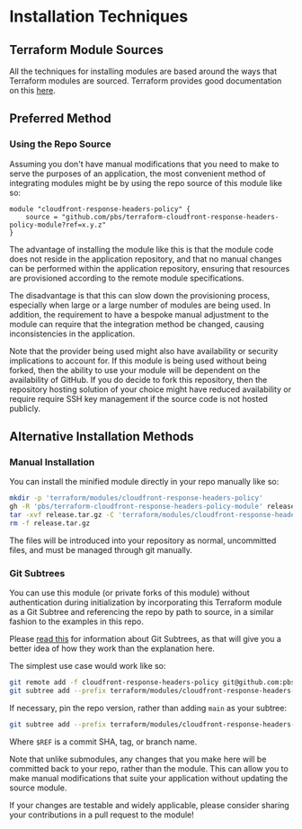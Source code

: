 # Installation Techniques

## Terraform Module Sources

All the techniques for installing modules are based around the ways that Terraform modules are sourced. Terraform provides good documentation on this [here][tf-module-sources].

## Preferred Method

### Using the Repo Source

Assuming you don't have manual modifications that you need to make to serve the purposes of an application, the most convenient method of integrating modules might be by using the repo source of this module like so:

```hcl
module "cloudfront-response-headers-policy" {
    source = "github.com/pbs/terraform-cloudfront-response-headers-policy-module?ref=x.y.z"
}
```

The advantage of installing the module like this is that the module code does not reside in the application repository, and that no manual changes can be performed within the application repository, ensuring that resources are provisioned according to the remote module specifications.

The disadvantage is that this can slow down the provisioning process, especially when large or a large number of modules are being used. In addition, the requirement to have a bespoke manual adjustment to the module can require that the integration method be changed, causing inconsistencies in the application.

Note that the provider being used might also have availability or security implications to account for. If this module is being used without being forked, then the ability to use your module will be dependent on the availability of GitHub. If you do decide to fork this repository, then the repository hosting solution of your choice might have reduced availability or require require SSH key management if the source code is not hosted publicly.

## Alternative Installation Methods

### Manual Installation

You can install the minified module directly in your repo manually like so:

```bash
mkdir -p 'terraform/modules/cloudfront-response-headers-policy'
gh -R 'pbs/terraform-cloudfront-response-headers-policy-module' release download -p 'release.tar.gz' x.y.z
tar -xvf release.tar.gz -C 'terraform/modules/cloudfront-response-headers-policy'
rm -f release.tar.gz
```

The files will be introduced into your repository as normal, uncommitted files, and must be managed through git manually.

### Git Subtrees

You can use this module (or private forks of this module) without authentication during initialization by incorporating this Terraform module as a Git Subtree and referencing the repo by path to source, in a similar fashion to the examples in this repo.

Please [read this][atlassian-subtree] for information about Git Subtrees, as that will give you a better idea of how they work than the explanation here.

The simplest use case would work like so:

```bash
git remote add -f cloudfront-response-headers-policy git@github.com:pbs/terraform-cloudfront-response-headers-policy-module.git
git subtree add --prefix terraform/modules/cloudfront-response-headers-policy cloudfront-response-headers-policy main --squash
```

If necessary, pin the repo version, rather than adding `main` as your subtree:

```bash
git subtree add --prefix terraform/modules/cloudfront-response-headers-policy cloudfront-response-headers-policy $REF --squash
```

Where `$REF` is a commit SHA, tag, or branch name.

Note that unlike submodules, any changes that you make here will be committed back to your repo, rather than the module. This can allow you to make manual modifications that suite your application without updating the source module.

If your changes are testable and widely applicable, please consider sharing your contributions in a pull request to the module!

[atlassian-subtree]: https://www.atlassian.com/git/tutorials/git-subtree
[tf-module-sources]: https://www.terraform.io/language/modules/sources
